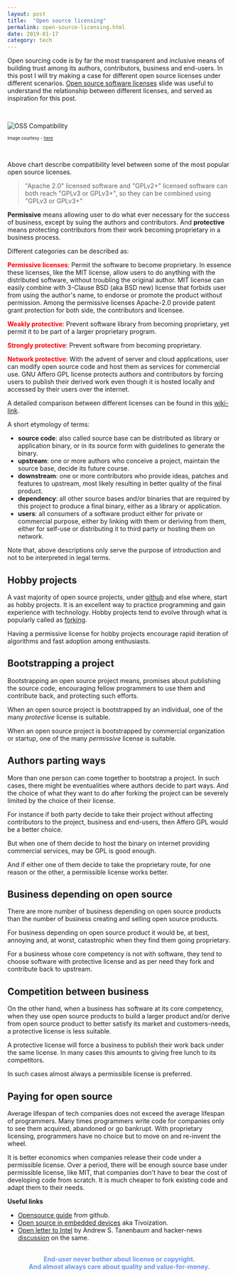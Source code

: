 ```yaml
---
layout: post
title:  "Open source licensing"
permalink: open-source-licensing.html
date: 2019-01-17
category: tech
---
```


Open sourcing code is by far the most transparent and inclusive
means of building trust among its authors, contributors, business
and end-users. In this post I will try making a case for different
open source licenses under different scenarios.
[Open source software licenses][link2] slide was useful to
understand the relationship between different licenses, and
served as inspiration for this post.

<br>

![OSS Compatibility](media/licenses/floss-license-slide-image.png)

<span style="font-size: 0.7em;"> Image courtesy - [here][link2] </span>

<br>

Above chart describe compatibility level between some of the most
popular open source licenses.

> "Apache 2.0" licensed software and "GPLv2+" licensed software can
> both reach "GPLv3 or GPLv3+", so they can be combined using
> "GPLv3 or GPLv3+"

**Permissive** means allowing user to do what ever necessary for
the success of business, except by suing the authors and contributors.
And **protective** means protecting contributors from their work
becoming proprietary in a business process.

Different categories can be described as:

<span style="color: red">**Permissive licenses**</span>:
Permit the software to become proprietary. In
essence these licenses, like the MIT license, allow users to do
anything with the distributed software, without troubling the original author.
MIT license can easily combine with 3-Clause BSD (aka BSD new) license
that forbids user from using the author's name, to endorse or promote the
product without permission. Among the permissive licenses Apache-2.0 provide
patent grant protection for both side, the contributors and licensee.

<span style="color: red">**Weakly protective**</span>:
Prevent software library from becoming proprietary,
yet permit it to be part of a larger proprietary program.

<span style="color: red">**Strongly protective**</span>:
Prevent software from becoming proprietary.

<span style="color: red">**Network protective**</span>:
With the advent of server and cloud applications, user can modify
open source code and host them as services for commercial use.
GNU Affero GPL license protects authors and contributors by forcing
users to publish their derived work even though it is hosted locally and
accessed by their users over the internet.

A detailed comparison between different licenses can be found in this
[wiki-link][table1].

A short etymology of terms:

* **source code**: also called source base can be distributed as
library or application binary, or in its source form with guidelines
to generate the binary.
* **upstream**: one or more authors who conceive a project, maintain
the source base, decide its future course.
* **downstream**: one or more contributors who provide ideas, patches
and features to upstream, most likely resulting in better quality of
the final product.
* **dependency**: all other source bases and/or binaries that are
required by this project to produce a final binary, either as a library
or application.
* **users**: all consumers of a software product either for private
or commercial purpose, either by linking with them or deriving from them,
either for self-use or distributing it to third party or hosting them
on network.

Note that, above descriptions only serve the purpose of introduction
and not to be interpreted in legal terms.

<h2>Hobby projects</h2>

A vast majority of open source projects, under [github][github] and else
where, start as hobby projects. It is an excellent way to practice
programming and gain experience with technology. Hobby projects tend to
evolve through what is popularly called as [forking][forking].

Having a permissive license for hobby projects encourage rapid iteration
of algorithms and fast adoption among enthusiasts.

<h2>Bootstrapping a project</h2>

Bootstrapping an open source project means, promises about
publishing the source code, encouraging fellow programmers to use them
and contribute back, and protecting such efforts.

When an open source project is bootstrapped by an individual, one of
the many _protective_ license is suitable.

When an open source project is bootstrapped by commercial organization
or startup, one of the many _permissive_ license is suitable.

<h2> Authors parting ways </h2>

More than one person can come together to bootstrap a project. In
such cases, there might be eventualities where authors decide to
part ways. And the choice of what they want to do after forking
the project can be severely limited by the choice of their license.

For instance if both party decide to take their project without
affecting contributors to the project, business and end-users,
then Affero GPL would be a better choice.

But when one of them decide to host the binary on internet
providing commercial services, may be GPL is good enough.

And if either one of them decide to take the proprietary route,
for one reason or the other, a permissible license works better.

<h2> Business depending on open source </h2>

There are more number of business depending on open source
products than the number of business creating and selling open
source products.

For business depending on open source product it would be,
at best, annoying and, at worst, catastrophic when they find
them going proprietary.

For a business whose core competency is not with software, they
tend to choose software with protective license and as per need
they fork and contribute back to upstream.

<h2> Competition between business </h2>

On the other hand, when a business has software at its core competency,
when they use open source products to build a larger product and/or
derive from open source product to better satisfy its market and
customers-needs, a protective license is less suitable.

A protective license will force a business to publish their work back under
the same license. In many cases this amounts to giving free lunch
to its competitors.

In such cases almost always a permissible license is preferred.

<h2>Paying for open source</h2>

Average lifespan of tech companies does not exceed the average
lifespan of programmers. Many times programmers write code for companies
only to see them acquired, abandoned or go bankrupt. With proprietary
licensing, programmers have no choice but to move on and re-invent the
wheel.

It is better economics when companies release their code under a
permissible license. Over a period, there will be enough source base
under permissible license, like MIT, that companies don't have to
bear the cost of developing code from scratch. It is much cheaper
to fork existing code and adapt them to their needs.

**Useful links**

* [Opensource guide](https://opensource.guide/) from github.
* [Open source in embedded devices][tivoization] aka Tivoization.
* [Open letter to Intel][tanenbaum] by Andrew S. Tanenbaum and hacker-news
  [discussion][hn-tanenbaum] on the same.

<br>

<div style="text-align: center; color: cornflowerblue; font-weight: bold;">
End-user never bother about license or copyright.<br/>
And almost always care about quality and value-for-money.
</div>

[link1]: https://janelia-flyem.github.io/licenses.html
[link2]: https://dwheeler.com/essays/floss-license-slide.html
[table1]: https://en.wikipedia.org/wiki/Comparison_of_free_and_open-source_software_licenses#General_comparison
[github]: https://github.com
[forking]: https://en.wikipedia.org/wiki/Fork_(software_development)
[patent-grant]: https://opensource.com/article/18/3/patent-grant-mit-license
[tivoization]: https://en.wikipedia.org/wiki/Tivoization
[tanenbaum]: https://www.cs.vu.nl/~ast/intel/
[hn-tanenbaum]: https://news.ycombinator.com/item?id=15642116
